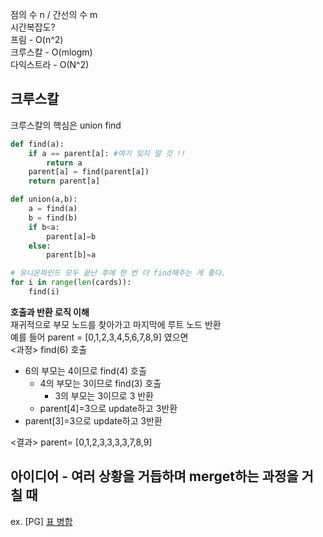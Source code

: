 점의 수 n / 간선의 수 m   
시간복잡도?   
프림 - O(n^2)   
크루스칼 - O(mlogm)   
다익스트라 - O(N^2)    

## 크루스칼
크루스칼의 핵심은 union find
```python
def find(a):
    if a == parent[a]: #여기 잊지 말 것 !!
        return a
    parent[a] = find(parent[a])
    return parent[a]

def union(a,b):
    a = find(a)
    b = find(b)
    if b<a:
        parent[a]=b
    else:
        parent[b]=a

# 유니온파인드 모두 끝난 후에 한 번 더 find해주는 게 좋다.
for i in range(len(cards)):
    find(i)
```

**호출과 반환 로직 이해**   
재귀적으로 부모 노드를 찾아가고 마지막에 루트 노드 반환   
예를 들어 parent = [0,1,2,3,4,5,6,7,8,9] 였으면   
<과정> find(6) 호출   
- 6의 부모는 4이므로 find(4) 호출 
  - 4의 부모는 3이므로 find(3) 호출
    - 3의 부모는 3이므로 3 반환
  - parent[4]=3으로 update하고 3반환
- parent[3]=3으로 update하고 3반환

<결과> parent= [0,1,2,3,3,3,3,7,8,9]   

## 아이디어 - 여러 상황을 거듭하며 merget하는 과정을 거칠 때 
ex. [PG] [표 병합](https://school.programmers.co.kr/learn/courses/30/lessons/150366)

